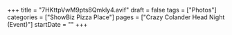 +++
title = "7HKttpVwM9pts8Qmkly4.avif"
draft = false
tags = ["Photos"]
categories = ["ShowBiz Pizza Place"]
pages = ["Crazy Colander Head Night (Event)"]
startDate = ""
+++
